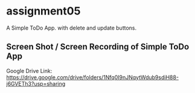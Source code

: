 # assignment05

A Simple ToDo App. with delete and update buttons.

## Screen Shot / Screen Recording of Simple ToDo App

Google Drive Link: https://drive.google.com/drive/folders/1Nfq0I9nJNqytWdub9sdiH88-j6GVETh3?usp=sharing
